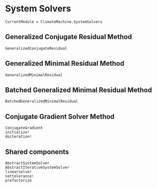 # System Solvers

```@meta
CurrentModule = ClimateMachine.SystemSolvers
```

## Generalized Conjugate Residual Method

```@docs
GeneralizedConjugateResidual
```

## Generalized Minimal Residual Method

```@docs
GeneralizedMinimalResidual
```

## Batched Generalized Minimal Residual Method

```@docs
BatchedGeneralizedMinimalResidual
```

## Conjugate Gradient Solver Method
```@docs
ConjugateGradient
initialize!
doiteration!
```

## Shared components

```@docs
AbstractSystemSolver
AbstractIterativeSystemSolver
linearsolve!
settolerance!
prefactorize
```
